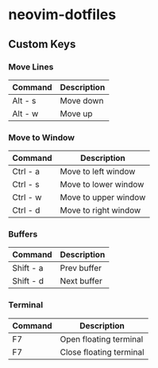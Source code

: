 # neovim-dotfiles
## Custom Keys

### Move Lines

| Command | Description   |
|---------|---------------|
| Alt - s | Move down     |
| Alt - w | Move up       |

### Move to Window

| Command | Description           |
|----------|----------------------|
| Ctrl - a | Move to left window  |
| Ctrl - s | Move to lower window |
| Ctrl - w | Move to upper window |
| Ctrl - d | Move to right window |

### Buffers

| Command   | Description          |
|-----------|----------------------|
| Shift - a | Prev buffer          |
| Shift - d | Next buffer          |

### Terminal

| Command   | Description             |
|-----------|-------------------------|
| F7        | Open floating terminal  |
| F7        | Close floating terminal |
